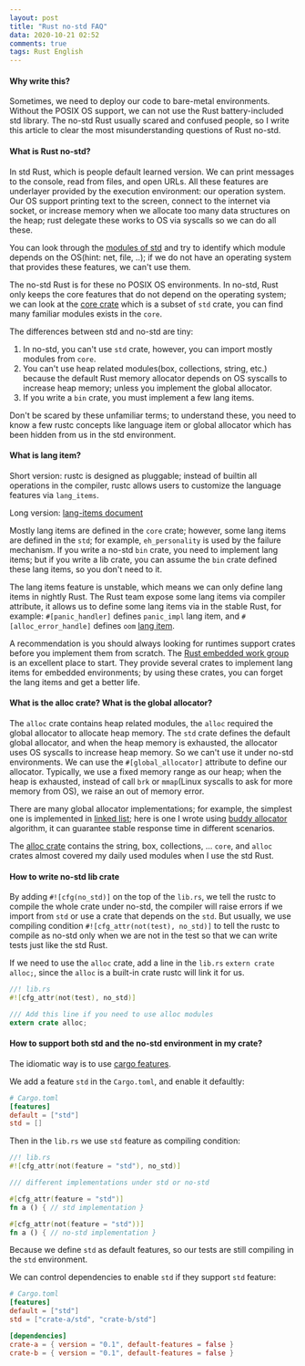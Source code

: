 ```yaml
---
layout: post
title: "Rust no-std FAQ"
data: 2020-10-21 02:52
comments: true
tags: Rust English
---
```


#### Why write this?

Sometimes, we need to deploy our code to bare-metal environments. Without the POSIX OS support, we can not use the Rust battery-included std library. The no-std Rust usually scared and confused people, so I write this article to clear the most misunderstanding questions of Rust no-std.

#### What is Rust no-std?

In std Rust, which is people default learned version. We can print messages to the console, read from files, and open URLs. All these features are underlayer provided by the execution environment: our operation system. Our OS support printing text to the screen, connect to the internet via socket, or increase memory when we allocate too many data structures on the heap; rust delegate these works to OS via syscalls so we can do all these.

You can look through the [modules of std](https://doc.rust-lang.org/stable/std/#modules) and try to identify which module depends on the OS(hint: net, file, ..); if we do not have an operating system that provides these features, we can't use them.

The no-std Rust is for these no POSIX OS environments. In no-std, Rust only keeps the core features that do not depend on the operating system; we can look at the [core crate](https://doc.rust-lang.org/stable/core/index.html) which is a subset of `std` crate, you can find many familiar modules exists in the `core`.

The differences between std and no-std are tiny:

1. In no-std, you can't use `std` crate, however, you can import mostly modules from `core`.
2. You can't use heap related modules(box, collections, string, etc.) because the default Rust memory allocator depends on OS syscalls to increase heap memory; unless you implement the global allocator.
3. If you write a `bin` crate, you must implement a few lang items.

Don't be scared by these unfamiliar terms; to understand these, you need to know a few rustc concepts like language item or global allocator which has been hidden from us in the std environment.

#### What is lang item?

Short version: rustc is designed as pluggable; instead of builtin all operations in the compiler, rustc allows users to customize the language features via `lang_items`.

Long version: [lang-items document](https://doc.rust-lang.org/unstable-book/language-features/lang-items.html)

Mostly lang items are defined in the `core` crate; however, some lang items are defined in the `std`; for example, `eh_personality` is used by the failure mechanism. If you write a no-std `bin` crate, you need to implement lang items; but if you write a lib crate, you can assume the `bin` crate defined these lang items, so you don't need to it.

The lang items feature is unstable, which means we can only define lang items in nightly Rust. The Rust team expose some lang items via compiler attribute, it allows us to define some lang items via in the stable Rust, for example: `#[panic_handler]` defines `panic_impl` lang item, and `#[alloc_error_handle]` defines `oom` [lang item](https://github.com/rust-lang/rust/issues/51540).

A recommendation is you should always looking for runtimes support crates before you implement them from scratch. The [Rust embedded work group](https://github.com/rust-embedded) is an excellent place to start. They provide several crates to implement lang items for embedded environments; by using these crates, you can forget the lang items and get a better life.

#### What is the alloc crate? What is the global allocator?

The `alloc` crate contains heap related modules, the `alloc` required the global allocator to allocate heap memory. The `std` crate defines the default global allocator, and when the heap memory is exhausted, the allocator uses OS syscalls to increase heap memory. So we can't use it under no-std environments. We can use the `#[global_allocator]` attribute to define our allocator. Typically, we use a fixed memory range as our heap; when the heap is exhausted, instead of call `brk` or `mmap`(Linux syscalls to ask for more memory from OS), we raise an out of memory error.

There are many global allocator implementations; for example, the simplest one is implemented in [linked list](https://github.com/phil-opp/linked-list-allocator); here is one I wrote using [buddy allocator](https://github.com/jjyr/buddy-alloc) algorithm, it can guarantee stable response time in different scenarios.

The [alloc crate](https://doc.rust-lang.org/stable/alloc/index.html#modules) contains the string, box, collections, ... `core`, and `alloc` crates almost covered my daily used modules when I use the std Rust.

#### How to write no-std lib crate

By adding `#![cfg(no_std)]` on the top of the `lib.rs`, we tell the rustc to compile the whole crate under no-std, the compiler will raise errors if we import from `std` or use a crate that depends on the `std`. But usually, we use compiling condition `#![cfg_attr(not(test), no_std)]` to tell the rustc to compile as no-std only when we are not in the test so that we can write tests just like the std Rust.

If we need to use the `alloc` crate, add a line in the `lib.rs` `extern crate alloc;`, since the `alloc` is a built-in crate rustc will link it for us.

``` rust
//! lib.rs
#![cfg_attr(not(test), no_std)]

/// Add this line if you need to use alloc modules
extern crate alloc;
```

#### How to support both std and the no-std environment in my crate?

The idiomatic way is to use [cargo features](https://doc.rust-lang.org/cargo/reference/features.html#features).

We add a feature `std` in the `Cargo.toml`, and enable it defaultly:

``` toml
# Cargo.toml
[features]
default = ["std"]
std = []
```

Then in the `lib.rs` we use `std` feature as compiling condition:

``` rust
//! lib.rs
#![cfg_attr(not(feature = "std"), no_std)]

/// different implementations under std or no-std

#[cfg_attr(feature = "std")]
fn a () { // std implementation }

#[cfg_attr(not(feature = "std"))]
fn a () { // no-std implementation }
```

Because we define `std` as default features, so our tests are still compiling in the `std` environment.

We can control dependencies to enable `std` if they support `std` feature:

``` toml
# Cargo.toml
[features]
default = ["std"]
std = ["crate-a/std", "crate-b/std"]

[dependencies]
crate-a = { version = "0.1", default-features = false }
crate-b = { version = "0.1", default-features = false }
```
